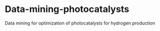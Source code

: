 # Data-mining-photocatalysts
Data mining for optimization of photocatalysts for hydrogen production
